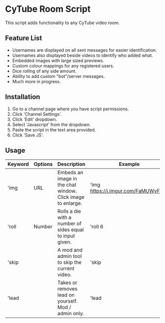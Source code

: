 # CyTube Room Script

This script adds functionality to any CyTube video room.

## Feature List
- Usernames are displayed on all sent messages for easier identification.
- Usernames also displayed beside videos to identify who added what.
- Embedded images with large sized previews.
- Custom colour mappings for any registered users.
- Dice rolling of any side amount.
- Ability to add custom "bot"/server messages.
- Much more in progress.

## Installation
1. Go to a channel page where you have script permissions.
2. Click 'Channel Settings'.
3. Click 'Edit' dropdown.
4. Select 'Javascript' from the dropdown.
5. Paste the script in the text area provided.
6. Click 'Save JS'.

## Usage

| Keyword | Options | Description                                                 | Example                              |
| ------- | ------- | ----------------------------------------------------------- | ------------------------------------ |
| 'img    | URL     | Embeds an image in the chat window. Click image to enlarge. | 'img https://i.imgur.com/FaMUWvF.jpg |
| 'roll   | Number  | Rolls a die with a number of sides equal to input given.    | 'roll 6                              |
| 'skip   |         | A mod and admin tool to skip the current video.             | 'skip                                |
| 'lead   |         | Takes or removes lead on yourself. Mod / admin only.        | 'lead                                |

